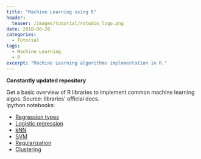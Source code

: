 ```yaml
---
title: "Machine Learning using R"
header:
  teaser: /images/tutorial/rstudio_logo.png
date: 2018-08-20
categories:
  - Tutorial
tags:   
  - Machine Learning
  - R
excerpt: "Machine Learning algorithms implementation in R."
---
```


**Constantly updated repository**  

Get a basic overview of R libraries to implement common machine learning algos. Source: libraries' official docs.  
Ipython notebooks:
* [Regression types](https://github.com/vivekec/machineLearning/blob/master/base_algos/R/Regression%20types.ipynb)
* [Logistic regression](https://github.com/vivekec/machineLearning/blob/master/base_algos/R/Logistic%20regression.ipynb)
* [kNN](https://github.com/vivekec/machineLearning/blob/master/base_algos/R/kNN.ipynb)
* [SVM](https://github.com/vivekec/machineLearning/blob/master/base_algos/R/SVM.ipynb)
* [Regularization](https://github.com/vivekec/machineLearning/blob/master/base_algos/R/Regularization.ipynb)
* [Clustering](https://github.com/vivekec/machineLearning/blob/master/base_algos/R/Clustering.R)
